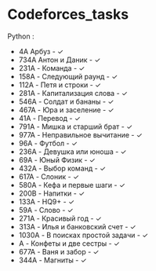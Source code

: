 # Codeforces_tasks
Python :
 - 4А Арбуз - ✓
 - 734A Антон и Даник - ✓
 - 231A - Команда - ✓
 - 158A - Следующий раунд - ✓ 
 - 112A - Петя и строки - ✓
 - 281A - Капитализация слова - ✓
 - 546A - Солдат и бананы - ✓
 - 467A - Юра и заселение - ✓
 - 41A - Перевод - ✓
 - 791A - Мишка и старший брат - ✓
 - 977A - Неправильное вычитание - ✓ 
 - 96A - Футбол - ✓
 - 236A - Девушка или юноша - ✓
 - 69A - Юный Физик - ✓
 - 432A - Выбор команд - ✓
 - 617A - Слоник - ✓
 - 580A - Кефа и первые шаги - ✓
 - 200B - Напитки - ✓
 - 133A - HQ9+ - ✓
 - 59A - Слово - ✓
 - 271A - Красивый год - ✓
 - 313A - Илья и банковский счет - ✓
 - 1030A - В поисках простой задачи - ✓
 - A - Конфеты и две сестры - ✓
 - 677A - Ваня и забор - ✓
 - 344A - Магниты - ✓
 
 
